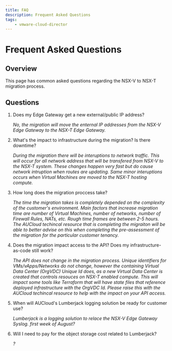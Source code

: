```yaml
---
title: FAQ
description: Frequent Asked Questions
tags:
    - vmware-cloud-director
---
```


# Frequent Asked Questions

## Overview

This page has common asked questions regarding the NSX-V to NSX-T migration process.

## Questions

1. Does my Edge Gateway get a new external/public IP address?

	*No, the migration will move the enternal IP addresses from the NSX-V Edge Gateway to the NSX-T Edge Gateway.*

2. What's the impact to infrastructure during the migration? Is there downtime?

	*During the migration there will be interuptions to network traffic.  This will occur for all network address that will be transfered from NSX-V to the NSX-T system. These changes happen very fast but do cause network intruption when routes are updating.  Same minor interuptions occurs when Virtual Machines are moved to the NSX-T hosting compute.*

3. How long does the migration proccess take?

	*The time the migration takes is completely depended on the complexity of the customer's environment.  Main factors that increase migration time are number of Virtual Machines, number of networks, number of Firewall Rules, NATs, etc.  Rough time frames are between 2-5 hours.  The AUCloud techincal resource that is completing the migraiton will be able to better advise on this when completing the pre-assessment of the migration for the particular customer tenancy.*

4. Does the migration impact access to the API?  Does my infrastructure-as-code still work?

	*The API does not change in the migration process.  Unique identifiers for VMs/vApps/Networks do not change, however the containing Virtual Data Center (OrgVDC) Unique Id does, as a new Virtual Data Center is created that controls resouces on NSX-T enabled compute.  This will impact some tools like Terraform that will have state files that reference deployed infrastructure with the OrgVDC Id.  Please raise this with the AUCloud techincal resource to help with the impact on your API access.*

5. When will AUCloud's Lumberjack logging solution be ready for customer use?

	*Lumberjack is a logging solution to relace the NSX-V Edge Gateway Syslog. first week of August?*

6. Will I need to pay for the object storage cost related to Lumberjack?

	*?*